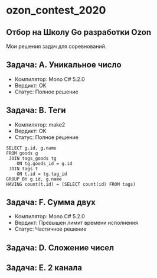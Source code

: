 # ozon_contest_2020
## Отбор на Школу Go разработки Ozon

Мои решения задач для соревнований.

## Задача: A. Уникальное число
- Компилятор: Mono C# 5.2.0
- Вердикт: OK
- Статус: Полное решение

## Задача: B. Теги
- Компилятор: make2
- Вердикт: OK
- Статус: Полное решение
```
SELECT g.id, g.name
FROM goods g 
 JOIN tags_goods tg
	ON tg.goods_id = g.id
 JOIN tags t
	ON t.id = tg.tag_id
GROUP BY g.id, g.name
HAVING count(t.id) = (SELECT count(id) FROM tags)
```
## Задача: F. Сумма двух
- Компилятор: Mono C# 5.2.0
- Вердикт: Превышен лимит времени исполнения
- Статус: Частичное решение

## Задача: D. Сложение чисел

## Задача: E. 2 канала
